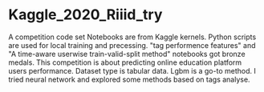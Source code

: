 # Kaggle_2020_Riiid_try
A competition code set
Notebooks are from Kaggle kernels. Python scripts are used for local training and precessing.
"tag performence features" and "A time-aware userwise train-valid-split method" notebooks got bronze medals.
This competition is about predicting online education platform users performance. Dataset type is tabular data.
Lgbm is a go-to method. I tried neural network and explored some methods based on tags analyse.
